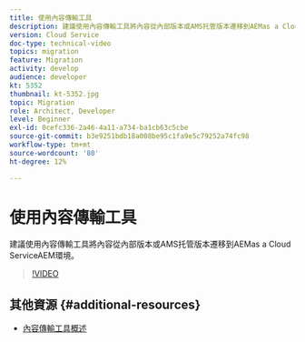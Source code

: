 ```yaml
---
title: 使用內容傳輸工具
description: 建議使用內容傳輸工具將內容從內部版本或AMS托管版本遷移到AEMas a Cloud ServiceAEM環境。
version: Cloud Service
doc-type: technical-video
topics: migration
feature: Migration
activity: develop
audience: developer
kt: 5352
thumbnail: kt-5352.jpg
topic: Migration
role: Architect, Developer
level: Beginner
exl-id: 0cefc336-2a46-4a11-a734-ba1cb63c5cbe
source-git-commit: b3e9251bdb18a008be95c1fa9e5c79252a74fc98
workflow-type: tm+mt
source-wordcount: '80'
ht-degree: 12%

---
```


# 使用內容傳輸工具

建議使用內容傳輸工具將內容從內部版本或AMS托管版本遷移到AEMas a Cloud ServiceAEM環境。

>[!VIDEO](https://video.tv.adobe.com/v/35460?quality=12&learn=on)

## 其他資源 {#additional-resources}

* [內容傳輸工具概述](https://experienceleague.adobe.com/docs/experience-manager-cloud-service/moving/cloud-migration/content-transfer-tool/overview-content-transfer-tool.html)
